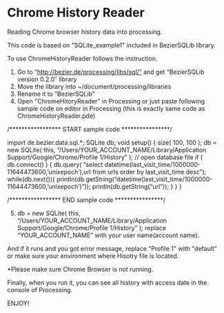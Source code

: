 Chrome History Reader
===================

Reading Chrome browser history data into processing.

This code is based on "SQLite_example1" included in BezierSQLib library.

To use ChromeHistoryReader follows the instruction.

1. Go to “http://bezier.de/processing/libs/sql/” and get “BezierSQLib version 0.2.0″ library
2. Move the library  into ~/document/processing/libraries
3. Rename it to “BezierSQLib”
4. Open "ChromeHitoryReader" in Processing or just paste following sample code on editor in Processing (this is exactly same code as ChromeHistoryReader.pde)

/***************** START sample code ****************/

import de.bezier.data.sql.*;
SQLite db;
void setup()
{
    size( 100, 100 );
    db = new SQLite( this, “/Users/YOUR_ACCOUNT_NAME/Library/Application Support/Google/Chrome/Profile 1/History” );  // open database file
    if ( db.connect() )
    {
       db.query( “select datetime(last_visit_time/1000000-11644473600,’unixepoch’),url from  urls order by last_visit_time desc”);
       while(db.next()){
         println(db.getString(“datetime(last_visit_time/1000000-11644473600,’unixepoch’)”));
         println(db.getString(“url”));
       }
    }
}

/***************** END sample code ****************/

5. db = new SQLite( this, “/Users/YOUR_ACCOUNT_NAME/Library/Application Support/Google/Chrome/Profile 1/History” );  replace “YOUR_ACCOUNT_NAME” with your user name(account name).

  And if it runs and you got error message, replace "Profile 1" with "default" or make sure your environment where Hisotry file is located. 

*Please make sure Chrome Browser is not running.

Finally, when you run it, you can see all history with access date in the console of Processing.


ENJOY!
